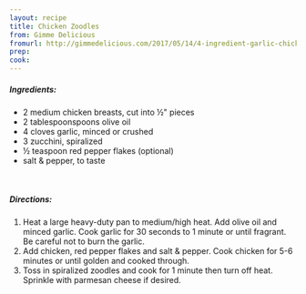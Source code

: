```yaml
---
layout: recipe
title: Chicken Zoodles
from: Gimme Delicious
fromurl: http://gimmedelicious.com/2017/05/14/4-ingredient-garlic-chicken-zoodles/
prep: 
cook: 
---
```


##### Ingredients:

* 2 medium chicken breasts, cut into ½" pieces 
* 2 tablespoonspoons olive oil 
* 4 cloves garlic, minced or crushed 
* 3 zucchini, spiralized 
* ½ teaspoon red pepper flakes (optional) 
* salt & pepper, to taste 

<br>

##### Directions:

1. Heat a large heavy-duty pan to medium/high heat. Add olive oil and minced garlic. Cook garlic for 30 seconds to 1 minute or until fragrant. Be careful not to burn the garlic.
2. Add chicken, red pepper flakes and salt & pepper. Cook chicken for 5-6 minutes or until golden and cooked through.
3. Toss in spiralized zoodles and cook for 1 minute then turn off heat. Sprinkle with parmesan cheese if desired. 
